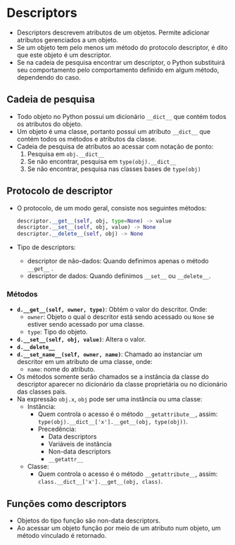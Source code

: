 # Descriptors

- Descriptors descrevem atributos de um objetos. Permite adicionar atributos gerenciados a um objeto.
- Se um objeto tem pelo menos um método do protocolo descriptor, é dito que este objeto é um descriptor.
- Se na cadeia de pesquisa encontrar um descriptor, o Python substituirá seu comportamento pelo comportamento definido em algum método, dependendo do caso.

## Cadeia de pesquisa

- Todo objeto no Python possui um dicionário `__dict__` que contém todos os atributos do objeto.
- Um objeto é uma classe, portanto possui um atributo `__dict__` que contém todos os métodos e atributos da classe.
- Cadeia de pesquisa de atributos ao acessar com notação de ponto:
  1. Pesquisa em `obj.__dict__`
  2. Se não encontrar, pesquisa em `type(obj).__dict__`
  3. Se não encontrar, pesquisa nas classes bases de `type(obj)`

## Protocolo de descriptor

- O protocolo, de um modo geral, consiste nos seguintes métodos:

  ```python
  descriptor.__get__(self, obj, type=None) -> value
  descriptor.__set__(self, obj, value) -> None
  descriptor.__delete__(self, obj) -> None
  ```

- Tipo de descriptors:

  - descriptor de não-dados: Quando definimos apenas o método `__get__` .
  - descriptor de dados: Quando definimos `__set__` ou `__delete__`.

### Métodos

- **`d.__get__(self, owner, type)`**: Obtém o valor do descritor. Onde:
  - `owner`: Objeto o qual o descritor está sendo acessado ou `None` se estiver sendo acessado por uma classe.
  - `type`: Tipo do objeto.
- **`d.__set__(self, obj, value)`**:  Altera o valor.
- **`d.__delete__`**
- **`d.__set_name__(self, owner, name)`**: Chamado ao instanciar um descritor em um atributo de uma classe, onde:
  - `name`: nome do atributo.
- Os métodos somente serão chamados se a instância da classe do descriptor aparecer no dicionário da classe proprietária ou no dicionário das classes pais.
- Na expressão `obj.x`, `obj` pode ser uma instância ou uma classe:
  - Instância:
    - Quem controla o acesso é o método `__getattribute__`, assim: `type(obj).__dict__['x'].__get__(obj, type(obj))`.
    - Precedência:
      - Data descriptors
      - Variáveis de instância
      - Non-data descriptors
      - `__getattr__`
  - Classe:
    - Quem controla o acesso é o método `__getattribute__`, assim: `class.__dict__['x'].__get__(obj, class)`.

## Funções como descriptors

- Objetos do tipo função são non-data descriptors.
- Ao acessar um objeto função por meio de um atributo num objeto, um método vinculado é retornado.